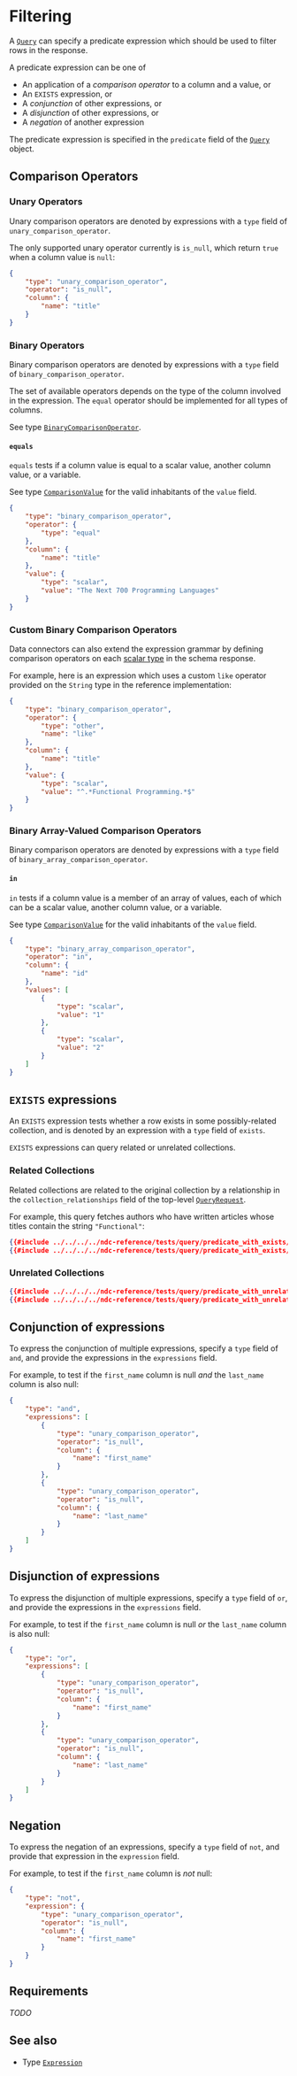 # Filtering

A [`Query`](../../reference/types.md#query) can specify a predicate expression which should be used to filter rows in the response.

A predicate expression can be one of

- An application of a _comparison operator_ to a column and a value, or
- An `EXISTS` expression, or
- A _conjunction_ of other expressions, or
- A _disjunction_ of other expressions, or
- A _negation_ of another expression

The predicate expression is specified in the `predicate` field of the [`Query`](../../reference/types.md#query) object.

## Comparison Operators

### Unary Operators

Unary comparison operators are denoted by expressions with a `type` field of `unary_comparison_operator`.

The only supported unary operator currently is `is_null`, which return `true` when a column value is `null`:

```json
{
    "type": "unary_comparison_operator",
    "operator": "is_null",
    "column": {
        "name": "title"
    }
}
```

### Binary Operators

Binary comparison operators are denoted by expressions with a `type` field of `binary_comparison_operator`. 

The set of available operators depends on the type of the column involved in the expression. The `equal` operator should be implemented for all types of columns. 

See type [`BinaryComparisonOperator`](../../reference/types.md#binarycomparisonoperator).

#### `equals`

`equals` tests if a column value is equal to a scalar value, another column value, or a variable.

See type [`ComparisonValue`](../../reference/types.md#comparisonvalue) for the valid inhabitants of the `value` field.

```json
{
    "type": "binary_comparison_operator",
    "operator": {
        "type": "equal"
    },
    "column": {
        "name": "title"
    },
    "value": {
        "type": "scalar",
        "value": "The Next 700 Programming Languages"
    }
}
```

### Custom Binary Comparison Operators

Data connectors can also extend the expression grammar by defining comparison operators on each [scalar type](../schema/scalar-types.md) in the schema response.

For example, here is an expression which uses a custom `like` operator provided on the `String` type in the reference implementation:

```json
{
    "type": "binary_comparison_operator",
    "operator": {
        "type": "other",
        "name": "like"
    },
    "column": {
        "name": "title"
    },
    "value": {
        "type": "scalar",
        "value": "^.*Functional Programming.*$"
    }
}
```

### Binary Array-Valued Comparison Operators

Binary comparison operators are denoted by expressions with a `type` field of `binary_array_comparison_operator`. 

#### `in`

`in` tests if a column value is a member of an array of values, each of which can be a scalar value, another column value, or a variable.

See type [`ComparisonValue`](../../reference/types.md#comparisonvalue) for the valid inhabitants of the `value` field.

```json
{
    "type": "binary_array_comparison_operator",
    "operator": "in",
    "column": {
        "name": "id"
    },
    "values": [
        {
            "type": "scalar",
            "value": "1"
        },
        {
            "type": "scalar",
            "value": "2"
        }
    ]
}
```

## `EXISTS` expressions

An `EXISTS` expression tests whether a row exists in some possibly-related collection, and is denoted by an expression with a `type` field of `exists`.

`EXISTS` expressions can query related or unrelated collections. 

### Related Collections

Related collections are related to the original collection by a relationship in the `collection_relationships` field of the top-level [`QueryRequest`](../../reference/types.md#queryrequest).

For example, this query fetches authors who have written articles whose titles contain the string `"Functional"`:

```json
{{#include ../../../../ndc-reference/tests/query/predicate_with_exists/request.json:1 }}
{{#include ../../../../ndc-reference/tests/query/predicate_with_exists/request.json:3: }}
```

### Unrelated Collections

```json
{{#include ../../../../ndc-reference/tests/query/predicate_with_unrelated_exists/request.json:1 }}
{{#include ../../../../ndc-reference/tests/query/predicate_with_unrelated_exists/request.json:3: }}
```

## Conjunction of expressions

To express the conjunction of multiple expressions, specify a `type` field of `and`, and provide the expressions in the `expressions` field.

For example, to test if the `first_name` column is null _and_ the `last_name` column is also null:

```json
{
    "type": "and",
    "expressions": [
        {
            "type": "unary_comparison_operator",
            "operator": "is_null",
            "column": {
                "name": "first_name"
            }
        },
        {
            "type": "unary_comparison_operator",
            "operator": "is_null",
            "column": {
                "name": "last_name"
            }
        }
    ]
}
```

## Disjunction of expressions

To express the disjunction of multiple expressions, specify a `type` field of `or`, and provide the expressions in the `expressions` field.

For example, to test if the `first_name` column is null _or_ the `last_name` column is also null:

```json
{
    "type": "or",
    "expressions": [
        {
            "type": "unary_comparison_operator",
            "operator": "is_null",
            "column": {
                "name": "first_name"
            }
        },
        {
            "type": "unary_comparison_operator",
            "operator": "is_null",
            "column": {
                "name": "last_name"
            }
        }
    ]
}
```

## Negation

To express the negation of an expressions, specify a `type` field of `not`, and provide that expression in the `expression` field.

For example, to test if the `first_name` column is _not_ null:

```json
{
    "type": "not",
    "expression": {
        "type": "unary_comparison_operator",
        "operator": "is_null",
        "column": {
            "name": "first_name"
        }
    }
}
```

## Requirements

_TODO_

## See also

- Type [`Expression`](../../reference/types.md#expression)